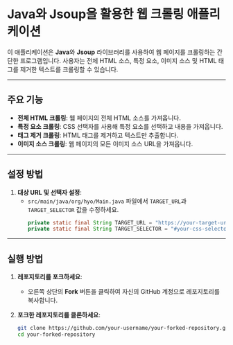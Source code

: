 # Java와 Jsoup을 활용한 웹 크롤링 애플리케이션

이 애플리케이션은 **Java**와 **Jsoup** 라이브러리를 사용하여 웹 페이지를 크롤링하는 간단한 프로그램입니다. 사용자는 전체 HTML 소스, 특정 요소, 이미지 소스 및 HTML 태그를 제거한 텍스트를 크롤링할 수 있습니다.

---

## 주요 기능

- **전체 HTML 크롤링**: 웹 페이지의 전체 HTML 소스를 가져옵니다.
- **특정 요소 크롤링**: CSS 선택자를 사용해 특정 요소를 선택하고 내용을 가져옵니다.
- **태그 제거 크롤링**: HTML 태그를 제거하고 텍스트만 추출합니다.
- **이미지 소스 크롤링**: 웹 페이지의 모든 이미지 소스 URL을 가져옵니다.

---

## 설정 방법

1. **대상 URL 및 선택자 설정**:
   - `src/main/java/org/hyo/Main.java` 파일에서 `TARGET_URL`과 `TARGET_SELECTOR` 값을 수정하세요.
     ```java
     private static final String TARGET_URL = "https://your-target-url.com";
     private static final String TARGET_SELECTOR = "#your-css-selector";
     ```

---

## 실행 방법

1. **레포지토리를 포크하세요**:
   - 오른쪽 상단의 **Fork** 버튼을 클릭하여 자신의 GitHub 계정으로 레포지토리를 복사합니다.

2. **포크한 레포지토리를 클론하세요**:
   ```bash
   git clone https://github.com/your-username/your-forked-repository.git
   cd your-forked-repository
